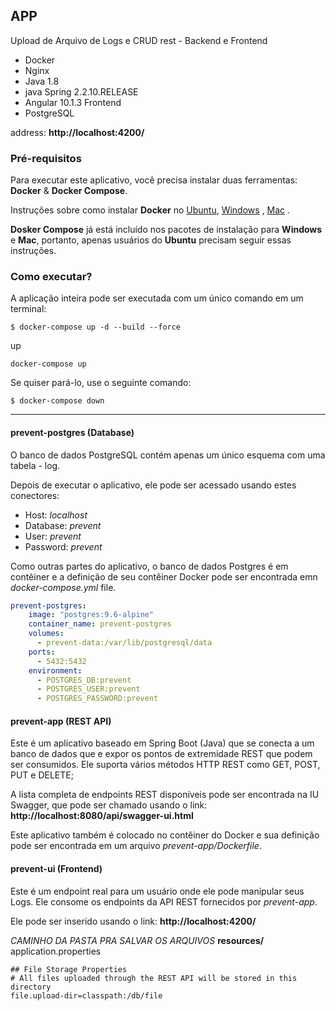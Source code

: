## APP 
Upload de Arquivo de Logs e CRUD rest - Backend e Frontend

- Docker
- Nginx
- Java 1.8
- java Spring 2.2.10.RELEASE
- Angular 10.1.3 Frontend
- PostgreSQL

address: **http://localhost:4200/**

### Pré-requisitos

Para executar este aplicativo, você precisa instalar duas ferramentas: **Docker** & **Docker Compose**.

Instruções sobre como instalar  **Docker** no [Ubuntu](https://docs.docker.com/install/linux/docker-ce/ubuntu/), [Windows](https://docs.docker.com/docker-for-windows/install/) , [Mac](https://docs.docker.com/docker-for-mac/install/) .

**Dosker Compose** já está incluído nos pacotes de instalação para **Windows** e **Mac**, portanto, apenas usuários do **Ubuntu** precisam seguir essas instruções.


### Como executar?

A aplicação inteira pode ser executada com um único comando em um terminal:

```
$ docker-compose up -d --build --force
```

up

```
docker-compose up
```

Se quiser pará-lo, use o seguinte comando:

```
$ docker-compose down
```


---

#### prevent-postgres (Database)

O banco de dados PostgreSQL contém apenas um único esquema com uma tabela - log.

Depois de executar o aplicativo, ele pode ser acessado usando estes conectores:

- Host: *localhost*
- Database: *prevent*
- User: *prevent*
- Password: *prevent*

Como outras partes do aplicativo, o banco de dados Postgres é em contêiner e
a definição de seu contêiner Docker pode ser encontrada emn
*docker-compose.yml* file.

```yml
prevent-postgres:
    image: "postgres:9.6-alpine"
    container_name: prevent-postgres
    volumes:
      - prevent-data:/var/lib/postgresql/data
    ports:
      - 5432:5432
    environment:
      - POSTGRES_DB:prevent
      - POSTGRES_USER:prevent
      - POSTGRES_PASSWORD:prevent
```

#### prevent-app (REST API)

Este é um aplicativo baseado em Spring Boot (Java) que se conecta a um
banco de dados que e expor os pontos de extremidade REST que podem ser consumidos.
Ele suporta vários métodos HTTP REST como GET, POST, PUT e DELETE;

A lista completa de endpoints REST disponíveis pode ser encontrada na IU Swagger,
que pode ser chamado usando o link: **http://localhost:8080/api/swagger-ui.html**


Este aplicativo também é colocado no contêiner do Docker e sua definição pode ser encontrada
em um arquivo *prevent-app/Dockerfile*. 

#### prevent-ui (Frontend)

Este é um endpoint real para um usuário onde ele pode manipular seus
Logs. Ele consome os endpoints da API REST fornecidos por
*prevent-app*.

Ele pode ser inserido usando o link: **http://localhost:4200/**

*CAMINHO DA PASTA PRA SALVAR OS ARQUIVOS*
**resources/** application.properties

```
## File Storage Properties
# All files uploaded through the REST API will be stored in this directory
file.upload-dir=classpath:/db/file
```



